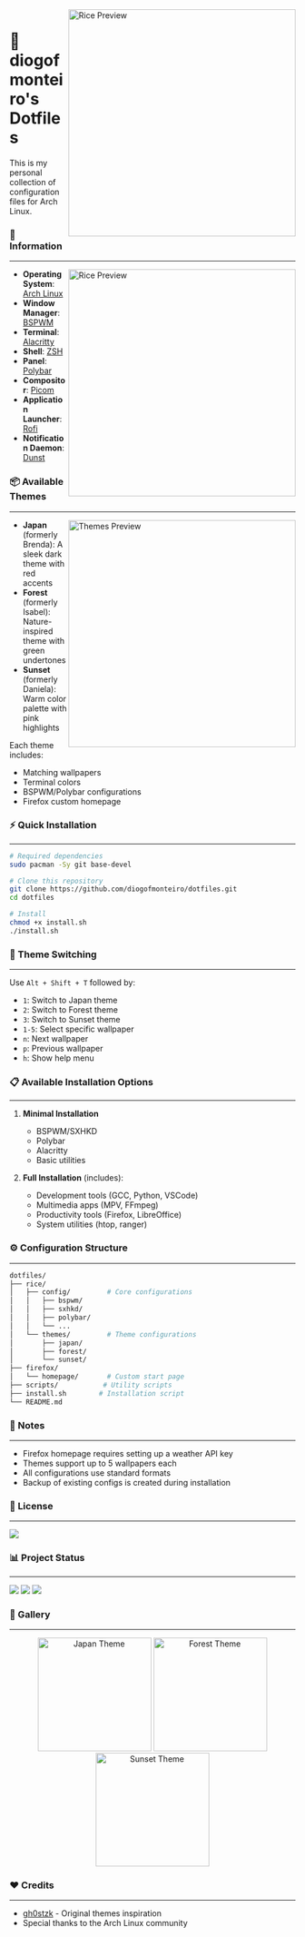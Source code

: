 <img src="assets/header.png" alt="Rice Preview" align="right" width="400px">

<div align="left">
<h1>🍚 diogofmonteiro's Dotfiles</h1>

This is my personal collection of configuration files for Arch Linux.

</div>

### 🌿 Information
---

<img src="assets/rice.png" alt="Rice Preview" align="right" width="400px">

+ **Operating System**: [Arch Linux](https://archlinux.org)
+ **Window Manager**: [BSPWM](https://github.com/baskerville/bspwm)
+ **Terminal**: [Alacritty](https://github.com/alacritty/alacritty)
+ **Shell**: [ZSH](https://www.zsh.org)
+ **Panel**: [Polybar](https://github.com/polybar/polybar)
+ **Compositor**: [Picom](https://github.com/yshui/picom)
+ **Application Launcher**: [Rofi](https://github.com/davatorium/rofi)
+ **Notification Daemon**: [Dunst](https://github.com/dunst-project/dunst)

### 📦 Available Themes
---

<img src="assets/themes.png" alt="Themes Preview" align="right" width="400px">

+ **Japan** (formerly Brenda): A sleek dark theme with red accents
+ **Forest** (formerly Isabel): Nature-inspired theme with green undertones
+ **Sunset** (formerly Daniela): Warm color palette with pink highlights

Each theme includes:
- Matching wallpapers
- Terminal colors
- BSPWM/Polybar configurations
- Firefox custom homepage

### ⚡ Quick Installation
---

```sh
# Required dependencies
sudo pacman -Sy git base-devel

# Clone this repository
git clone https://github.com/diogofmonteiro/dotfiles.git
cd dotfiles

# Install
chmod +x install.sh
./install.sh
```

### 🎨 Theme Switching
---

Use `Alt + Shift + T` followed by:
- `1`: Switch to Japan theme
- `2`: Switch to Forest theme
- `3`: Switch to Sunset theme
- `1-5`: Select specific wallpaper
- `n`: Next wallpaper
- `p`: Previous wallpaper
- `h`: Show help menu

### 📋 Available Installation Options
---

1. **Minimal Installation**
   - BSPWM/SXHKD
   - Polybar
   - Alacritty
   - Basic utilities

2. **Full Installation** (includes):
   - Development tools (GCC, Python, VSCode)
   - Multimedia apps (MPV, FFmpeg)
   - Productivity tools (Firefox, LibreOffice)
   - System utilities (htop, ranger)

### ⚙️ Configuration Structure
---

```sh
dotfiles/
├── rice/
│   ├── config/         # Core configurations
│   │   ├── bspwm/
│   │   ├── sxhkd/
│   │   ├── polybar/
│   │   └── ...
│   └── themes/         # Theme configurations
│       ├── japan/
│       ├── forest/
│       └── sunset/
├── firefox/
│   └── homepage/       # Custom start page
├── scripts/           # Utility scripts
├── install.sh        # Installation script
└── README.md
```

### 📝 Notes
---

- Firefox homepage requires setting up a weather API key
- Themes support up to 5 wallpapers each
- All configurations use standard formats
- Backup of existing configs is created during installation

### 🪪 License
---

<a href="LICENSE">
  <img src="https://img.shields.io/badge/License-GPL--3.0-blue?style=for-the-badge">
</a>

### 📊 Project Status
---

<div align="left">
  <a style="display: inline-block;" href="https://github.com/diogofmonteiro/dotfiles/stargazers">
    <img src="https://img.shields.io/github/stars/diogofmonteiro/dotfiles?color=e3a300&style=for-the-badge">
  </a>
  <a style="display: inline-block;" href="https://github.com/diogofmonteiro/dotfiles/issues">
    <img src="https://img.shields.io/github/issues/diogofmonteiro/dotfiles?color=ff4d4d&style=for-the-badge">
  </a>
  <img style="display: inline-block;" src="https://img.shields.io/github/repo-size/diogofmonteiro/dotfiles?color=blue&style=for-the-badge">
</div>

### 📸 Gallery
---

<div align="center">
  <img src="assets/japan.png" alt="Japan Theme" width="200px">
  <img src="assets/forest.png" alt="Forest Theme" width="200px">
  <img src="assets/sunset.png" alt="Sunset Theme" width="200px">
</div>

### ❤️ Credits
---

+ [gh0stzk](https://github.com/gh0stzk/dotfiles) - Original themes inspiration
+ Special thanks to the Arch Linux community

